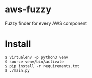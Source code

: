 # aws-fuzzy
Fuzzy finder for every AWS component

# Install

```
$ virtualenv -p python3 venv
$ source venv/bin/activate
$ pip install -r requirements.txt
$ ./main.py
```
